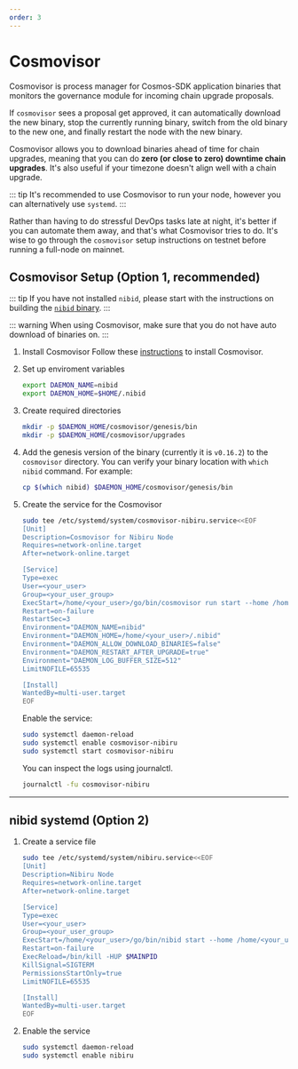 ```yaml
---
order: 3
---
```


# Cosmovisor

Cosmovisor is process manager for Cosmos-SDK application binaries that monitors the governance module for incoming chain upgrade proposals. 

If `cosmovisor` sees a proposal get approved, it can automatically download the new binary, stop the currently  running binary, switch from the old binary to the new one, and finally restart the node with the new binary. 

Cosmovisor allows you to download binaries ahead of time for chain upgrades, meaning that you can do **zero (or close to zero) downtime chain upgrades**. It's also useful if your timezone doesn't align well with a chain upgrade. 

::: tip 
It's recommended to use Cosmovisor to run your node, however you can alternatively use `systemd`. 
:::

Rather than having to do stressful DevOps tasks late at night, it's better if you can automate them away, and that's what Cosmovisor tries to do. It's wise to go through the `cosmovisor` setup instructions on testnet before running a full-node on mainnet. 

## Cosmovisor Setup (Option 1, recommended)

::: tip
If you have not installed `nibid`, please start with the instructions on building the [`nibid` binary](../../dev/cli/nibid-binary).
:::

::: warning
When using Cosmovisor, make sure that you do not have auto download of binaries on.
:::

1. Install Cosmovisor 
   Follow these [instructions](https://github.com/cosmos/cosmos-sdk/tree/main/tools/cosmovisor#setup) to install Cosmovisor. 

2. Set up enviroment variables

    ```bash
    export DAEMON_NAME=nibid
    export DAEMON_HOME=$HOME/.nibid
    ```

3. Create required directories

    ```bash
    mkdir -p $DAEMON_HOME/cosmovisor/genesis/bin
    mkdir -p $DAEMON_HOME/cosmovisor/upgrades
    ```

4. Add the genesis version of the binary (currently it is `v0.16.2`) to the `cosmovisor` directory. You can verify your binary location with `which nibid` command. For example:

    ```bash
    cp $(which nibid) $DAEMON_HOME/cosmovisor/genesis/bin
    ```

5. Create the service for the Cosmovisor

    ```bash
    sudo tee /etc/systemd/system/cosmovisor-nibiru.service<<EOF
    [Unit]
    Description=Cosmovisor for Nibiru Node
    Requires=network-online.target
    After=network-online.target

    [Service]
    Type=exec
    User=<your_user>
    Group=<your_user_group>
    ExecStart=/home/<your_user>/go/bin/cosmovisor run start --home /home/<your_user>/.nibid
    Restart=on-failure
    RestartSec=3
    Environment="DAEMON_NAME=nibid"
    Environment="DAEMON_HOME=/home/<your_user>/.nibid"
    Environment="DAEMON_ALLOW_DOWNLOAD_BINARIES=false"
    Environment="DAEMON_RESTART_AFTER_UPGRADE=true"
    Environment="DAEMON_LOG_BUFFER_SIZE=512"
    LimitNOFILE=65535

    [Install]
    WantedBy=multi-user.target
    EOF
    ```

    Enable the service:

    ```bash
    sudo systemctl daemon-reload
    sudo systemctl enable cosmovisor-nibiru
    sudo systemctl start cosmovisor-nibiru
    ```

    You can inspect the logs using journalctl.

    ```bash
    journalctl -fu cosmovisor-nibiru
    ```

---

## nibid systemd (Option 2)

1. Create a service file

    ```bash
    sudo tee /etc/systemd/system/nibiru.service<<EOF
    [Unit]
    Description=Nibiru Node
    Requires=network-online.target
    After=network-online.target

    [Service]
    Type=exec
    User=<your_user>
    Group=<your_user_group>
    ExecStart=/home/<your_user>/go/bin/nibid start --home /home/<your_user>/.nibid
    Restart=on-failure
    ExecReload=/bin/kill -HUP $MAINPID
    KillSignal=SIGTERM
    PermissionsStartOnly=true
    LimitNOFILE=65535

    [Install]
    WantedBy=multi-user.target
    EOF
    ```

2. Enable the service

    ```bash
    sudo systemctl daemon-reload
    sudo systemctl enable nibiru
    ```